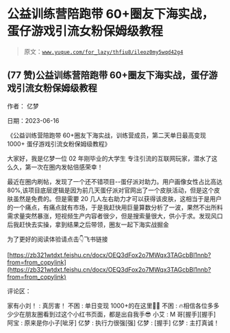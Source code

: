 # 公益训练营陪跑带 60+圈友下海实战，蛋仔游戏引流女粉保姆级教程

> 原文：[`www.yuque.com/for_lazy/thfiu8/ileoz0my5wqd42g4`](https://www.yuque.com/for_lazy/thfiu8/ileoz0my5wqd42g4)



## (77 赞)公益训练营陪跑带 60+圈友下海实战，蛋仔游戏引流女粉保姆级教程 

作者： 亿梦 

日期：2023-06-16 

《公益训练营陪跑带 60+圈友下海实战，训练营成员，第二天单日最高变现 1000+ 蛋仔游戏引流女粉保姆级教程》 

大家好，我是亿梦一位 02 年刚毕业的大学生 专注引流的互联网玩家，潜水了这么久，第一次在圈内发帖倍感荣幸！ 

最近在圈内刷帖，发现了一个还不错项目--蛋仔派对助力。用户画像女性占比高达 80%,该项目底层逻辑是因为前几天蛋仔派对官网出了一个皮肤活动，但是这个皮肤虽然是免费的。但是需要 20 几人左右助力才可以获得该皮肤，这相当于是用户的一个痛点，有痛点就有市场，于是我赶快用巨量算数分析了一波，果然不出所料需求量突然暴涨，短视频生产内容者很少，但是搜索量很大，供小于求。发现风口后我赶快去实操，拿到结果之后带领，圈友一起下海实战掘金 

为了更好的阅读体验请点击👇飞书链接 

[https://zb321wtdxt.feishu.cn/docx/OEQ3dFox2o7MWqx3TAGcbBl1nnb?from=from_copylink](https://zb321wtdxt.feishu.cn/docx/OEQ3dFox2o7MWqx3TAGcbBl1nnb?from=from_copylink) 

评论区： 

家有小刘！ : 真厉害！ 不困 : 单日变现 1000+的在这里🎉🎉 不困 : 🔥相信各位多多少少在朋友圈看到过这个小红书页面，都是出自我手😎 小艾 : M 哥[握手][握手] 阿宝 : 原来是你小子[呲牙] 亿梦 : 执行力很强[强] 亿梦 : [握手] 亿梦 : 主打真诚！